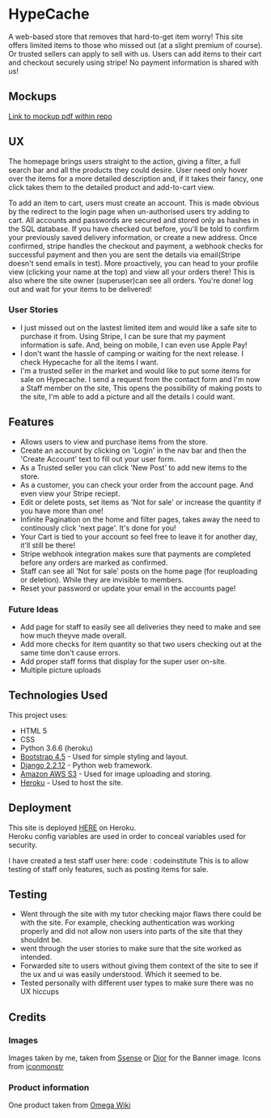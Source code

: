 # HypeCache
A web-based store that removes that hard-to-get item worry! This site offers limited items to those who missed out
(at a slight premium of course). Or trusted sellers can apply to sell with us.
Users can add items to their cart and checkout securely using stripe! No payment information is shared with us!

## Mockups
[Link to mockup pdf within repo](../master/HypeCache.pdf)

## UX
The homepage brings users straight to the action, giving a filter, a full search bar and all the products they could desire.
User need only hover over the items for a more detailed description and, if it takes their fancy, one click takes them to the detailed product
and add-to-cart view.

To add an item to cart, users must create an account. This is made obvious by the redirect to the login page when un-authorised users try
adding to cart. All accounts and passwords are secured and stored only as hashes in the SQL database. If you have checked out before,
you'll be told to confirm your previously saved delivery information, or create a new address. Once confirmed, stripe handles the checkout
and payment, a webhook checks for successful payment and then you are sent the details via email(Stripe doesn't send emails in test).
More proactively, you can head to your profile view (clicking your name at the top) and view all your orders there! This is also where
the site owner (superuser)can see all orders. You're done! log out and wait for your items to be delivered! 

### User Stories
  * I just missed out on the lastest limited item and would like a safe site to purchase it from. Using Stripe, I can be sure that my
  payment information is safe. And, being on mobile, I can even use Apple Pay!
  * I don't want the hassle of camping or waiting for the next release. I check Hypecache for all the items I want.
  * I'm a trusted seller in the market and would like to put some items for sale on Hypecache. I send a request from the contact form
  and I'm now a Staff member on the site, This opens the possibility of making posts to the site, I'm able to add a picture and all the 
  details I could want.

## Features

  * Allows users to view and purchase items from the store.
  * Create an account by clicking on 'Login' in the nav bar and then the 'Create Account' text to fill out your user form.
  * As a Trusted seller you can click 'New Post' to add new items to the store.
  * As a customer, you can check your order from the account page. And even view your Stripe reciept.
  * Edit or delete posts, set items as 'Not for sale' or increase the quantity if you have more than one!
  * Infinite Pagination on the home and filter pages, takes away the need to continously click 'next page'. It's done for you!
  * Your Cart is tied to your account so feel free to leave it for another day, it'll still be there!
  * Stripe webhook integration makes sure that payments are completed before any orders are marked as confirmed.
  * Staff can see all 'Not for sale' posts on the home page (for reuploading or deletion). While they are invisible to members.
  * Reset your password or update your email in the accounts page!

### Future Ideas
  * Add page for staff to easily see all deliveries they need to make and see how much theyve made overall.
  * Add more checks for item quantity so that two users checking out at the same time don't cause errors.
  * Add proper staff forms that display for the super user on-site.
  * Multiple picture uploads 

## Technologies Used
This project uses:
  * HTML 5
  * CSS
  * Python 3.6.6 (heroku)
  * [Bootstrap 4.5](https://getbootstrap.com/) - Used for simple styling and layout.
  * [Django 2.2.12](https://www.djangoproject.com/) - Python web framework.
  * [Amazon AWS S3](https://aws.amazon.com/) - Used for image uploading and storing.
  * [Heroku](https://heroku.com/) - Used to host the site.


## Deployment

This site is deployed [HERE](https://hypecache.herokuapp.com/) on Heroku.  
Heroku config variables are used in order to conceal variables used for security.

I have created a test staff user here:
code : codeinstitute
This is to allow testing of staff only features, such as posting items for sale.

## Testing
  * Went through the site with my tutor checking major flaws there could be with the site. For example, checking authentication
  was working properly and did not allow non users into parts of the site that they shouldnt be.
  * went through the user stories to make sure that the site worked as intended.
  * Forwarded site to users without giving them context of the site to see if the ux and ui was easily understood. 
  Which it seemed to be.
  * Tested personally with different user types to make sure there was no UX hiccups

## Credits

### Images
Images taken by me, taken from [Ssense](https://ssense.com/) or [Dior](https://heroku.com/) for the Banner image.
Icons from [iconmonstr](https://iconmonstr.com/)

### Product information
One product taken from [Omega Wiki](https://en.wikipedia.org/wiki/Omega_Speedmaster)
